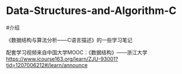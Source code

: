 # Data-Structures-and-Algorithm-C

#介绍

《数据结构与算法分析——C语言描述》的一些学习笔记

配套学习视频来自中国大学MOOC：《数据结构》——浙江大学
https://www.icourse163.org/learn/ZJU-93001?tid=1207006212#/learn/announce
